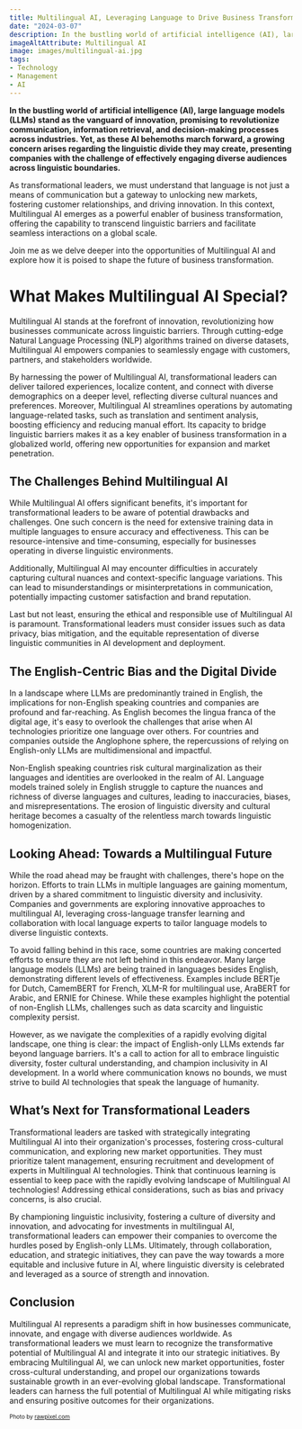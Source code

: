 ```yaml
---
title: Multilingual AI, Leveraging Language to Drive Business Transformation
date: "2024-03-07"
description: In the bustling world of artificial intelligence (AI), large language models (LLMs) stand as the vanguard of innovation, promising to revolutionize communication. Yet, as these AI behemoths march forward, a growing concern arises regarding the linguistic divide they may create.
imageAltAttribute: Multilingual AI
image: images/multilingual-ai.jpg
tags:
- Technology
- Management
- AI
---
```


**In the bustling world of artificial intelligence (AI), large language models (LLMs) stand as the vanguard of innovation, promising to revolutionize communication, information retrieval, and decision-making processes across industries. Yet, as these AI behemoths march forward, a growing concern arises regarding the linguistic divide they may create, presenting companies with the challenge of effectively engaging diverse audiences across linguistic boundaries.**

As transformational leaders, we must understand that language is not just a means of communication but a gateway to unlocking new markets, fostering customer relationships, and driving innovation. In this context, Multilingual AI emerges as a powerful enabler of business transformation, offering the capability to transcend linguistic barriers and facilitate seamless interactions on a global scale.

Join me as we delve deeper into the opportunities of Multilingual AI and explore how it is poised to shape the future of business transformation.

# What Makes Multilingual AI Special?

Multilingual AI stands at the forefront of innovation, revolutionizing how businesses communicate across linguistic barriers. Through cutting-edge Natural Language Processing (NLP) algorithms trained on diverse datasets, Multilingual AI empowers companies to seamlessly engage with customers, partners, and stakeholders worldwide. 

By harnessing the power of Multilingual AI, transformational leaders can deliver tailored experiences, localize content, and connect with diverse demographics on a deeper level, reflecting diverse cultural nuances and preferences. Moreover, Multilingual AI streamlines operations by automating language-related tasks, such as translation and sentiment analysis, boosting efficiency and reducing manual effort. Its capacity to bridge linguistic barriers makes it as a key enabler of business transformation in a globalized world, offering new opportunities for expansion and market penetration.

## The Challenges Behind Multilingual AI

While Multilingual AI offers significant benefits, it's important for transformational leaders to be aware of potential drawbacks and challenges. One such concern is the need for extensive training data in multiple languages to ensure accuracy and effectiveness. This can be resource-intensive and time-consuming, especially for businesses operating in diverse linguistic environments.

Additionally, Multilingual AI may encounter difficulties in accurately capturing cultural nuances and context-specific language variations. This can lead to misunderstandings or misinterpretations in communication, potentially impacting customer satisfaction and brand reputation.

Last but not least, ensuring the ethical and responsible use of Multilingual AI is paramount. Transformational leaders must consider issues such as data privacy, bias mitigation, and the equitable representation of diverse linguistic communities in AI development and deployment.

## The English-Centric Bias and the Digital Divide

In a landscape where LLMs are predominantly trained in English, the implications for non-English speaking countries and companies are profound and far-reaching. As English becomes the lingua franca of the digital age, it's easy to overlook the challenges that arise when AI technologies prioritize one language over others. For countries and companies outside the Anglophone sphere, the repercussions of relying on English-only LLMs are multidimensional and impactful.

Non-English speaking countries risk cultural marginalization as their languages and identities are overlooked in the realm of AI. Language models trained solely in English struggle to capture the nuances and richness of diverse languages and cultures, leading to inaccuracies, biases, and misrepresentations. The erosion of linguistic diversity and cultural heritage becomes a casualty of the relentless march towards linguistic homogenization.

## Looking Ahead: Towards a Multilingual Future

While the road ahead may be fraught with challenges, there's hope on the horizon. Efforts to train LLMs in multiple languages are gaining momentum, driven by a shared commitment to linguistic diversity and inclusivity. Companies and governments are exploring innovative approaches to multilingual AI, leveraging cross-language transfer learning and collaboration with local language experts to tailor language models to diverse linguistic contexts.

To avoid falling behind in this race, some countries are making concerted efforts to ensure they are not left behind in this endeavor. Many large language models (LLMs) are being trained in languages besides English, demonstrating different levels of effectiveness. Examples include BERTje for Dutch, CamemBERT for French, XLM-R for multilingual use, AraBERT for Arabic, and ERNIE for Chinese. While these examples highlight the potential of non-English LLMs, challenges such as data scarcity and linguistic complexity persist. 

However, as we navigate the complexities of a rapidly evolving digital landscape, one thing is clear: the impact of English-only LLMs extends far beyond language barriers. It's a call to action for all to embrace linguistic diversity, foster cultural understanding, and champion inclusivity in AI development. In a world where communication knows no bounds, we must strive to build AI technologies that speak the language of humanity.

## What’s Next for Transformational Leaders

Transformational leaders are tasked with strategically integrating Multilingual AI into their organization's processes, fostering cross-cultural communication, and exploring new market opportunities. They must prioritize talent management, ensuring recruitment and development of experts in Multilingual AI technologies. Think that continuous learning is essential to keep pace with the rapidly evolving landscape of Multilingual AI technologies! Addressing ethical considerations, such as bias and privacy concerns, is also crucial. 

By championing linguistic inclusivity, fostering a culture of diversity and innovation, and advocating for investments in multilingual AI, transformational leaders can empower their companies to overcome the hurdles posed by English-only LLMs. Ultimately, through collaboration, education, and strategic initiatives, they can pave the way towards a more equitable and inclusive future in AI, where linguistic diversity is celebrated and leveraged as a source of strength and innovation.

## Conclusion

Multilingual AI represents a paradigm shift in how businesses communicate, innovate, and engage with diverse audiences worldwide. As transformational leaders we must learn to recognize the transformative potential of Multilingual AI and integrate it into our strategic initiatives. By embracing Multilingual AI, we can unlock new market opportunities, foster cross-cultural understanding, and propel our organizations towards sustainable growth in an ever-evolving global landscape. Transformational leaders can harness the full potential of Multilingual AI while mitigating risks and ensuring positive outcomes for their organizations.

<p style= "font-size:10px;">Photo by <a href="<a href="https://www.freepik.es/vector-gratis/estudiantes-viendo-seminarios-web-computadora-estudiando-linea_13146648.htm#fromView=search&page=1&position=6&uuid=74f93ffa-37b3-4331-915a-c78169cf8f6d" target="_blank">rawpixel.com</a></p>
